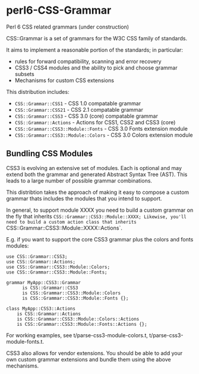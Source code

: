 perl6-CSS-Grammar
=================

Perl 6 CSS related grammars (under construction)

CSS::Grammar is a set of grammars for the W3C CSS family of standards.

It aims to implement a reasonable portion of the standards; in particular:

- rules for forward compatibility, scanning and error recovery
- CSS3 / CSS4 modules and the ability to pick and choose grammar subsets
- Mechanisms for custom CSS extensions

This distribution includes:

- `CSS::Grammar::CSS1`  - CSS 1.0 compatable grammar
- `CSS::Grammar::CSS21` - CSS 2.1 compatable grammar
- `CSS::Grammar::CSS3`  - CSS 3.0 (core) compatable grammar
- `CSS::Grammar::Actions`  - Actions for CSS1, CSS2 and CSS3 (core)
- `CSS::Grammar::CSS3::Module::Fonts` - CSS 3.0 Fonts extension module
- `CSS::Grammar::CSS3::Module::Colors` - CSS 3.0 Colors extension module

Bundling CSS Modules
--------------------
CSS3 is evolving an extensive set of modules. Each is optional
and may extend both the grammar and generated Abstract Syntax Tree (AST). This
leads to a large number of possible grammar combinations.

This distribtion takes the approach of making it easy to compose a custom grammar thats includes the modules that you intend to support.

In general, to support module XXXX you need to build a custom grammar on the fly
that inherits `CSS::Grammar::CSS3::Module::XXXX; Likewise, you'll need to build a custom action class that inherits `CSS::Grammar::CSS3::Module::XXXX::Actions`.

E.g. if you want to support the core CSS3 grammar plus the colors and fonts modules:

    use CSS::Grammar::CSS3;
    use CSS::Grammar::Actions;
    use CSS::Grammar::CSS3::Module::Colors;
    use CSS::Grammar::CSS3::Module::Fonts;

    grammar MyApp::CSS3::Grammar
          is CSS::Grammar::CSS3
          is CSS::Grammar::CSS3::Module::Colors
          is CSS::Grammar::CSS3::Module::Fonts {};

    class MyApp::CSS3::Actions
        is CSS::Grammar::Actions
        is CSS::Grammar::CSS3::Module::Colors::Actions
        is CSS::Grammar::CSS3::Module::Fonts::Actions {};

For working examples, see t/parse-css3-module-colors.t, t/parse-css3-module-fonts.t.

CSS3 also allows for vendor extensions. You should be able to add your
own custom grammar extensions and bundle them using the above mechanisms.
